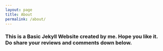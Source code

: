 ```yaml
---
layout: page
title: About
permalink: /about/
---
```


### This is a Basic Jekyll Website created by me. Hope you like it. Do share your reviews and comments down below.

